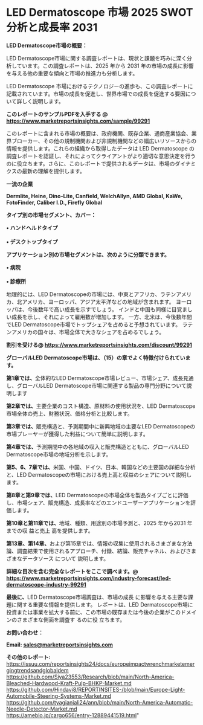 # LED Dermatoscope 市場 2025 SWOT 分析と成長率 2031

<strong><b>LED Dermatoscope市場の概要：</b></strong>

LED Dermatoscope市場に関する調査レポートは、現状と課題を巧みに深く分析しています。この調査レポートは、2025 年から 2031 年の市場の成長に影響を与える他の重要な傾向と市場の推進力も分析します。

LED Dermatoscope 市場におけるテクノロジーの進歩も、この調査レポートに記載されています。市場の成長を促進し、世界市場での成長を促進する要因について詳しく説明します。

<strong>このレポートのサンプルPDFを入手する @ <a href=https://www.marketreportsinsights.com/sample/99291>https://www.marketreportsinsights.com/sample/99291</a></strong>

このレポートに含まれる市場の概要は、政府機関、既存企業、通商産業協会、業界ブローカー、その他の規制機関および非規制機関などの幅広いリソースからの情報を提供します。これらの組織から取得したデータは LED Dermatoscope の調査レポートを認証し、それによってクライアントがより適切な意思決定を行うのに役立ちます。さらに、このレポートで提供されるデータは、市場のダイナミクスの最新の理解を提供します。

<strong>一流の企業</strong>

<strong><b>Dermlite, Heine, Dino-Lite, Canfield, WelchAllyn, AMD Global, KaWe, FotoFinder, Caliber I.D., Firefly Global</b></strong>

<strong><b>タイプ別の市場セグメント、カバー：</b></strong>

<strong>• ハンドヘルドタイプ<br><br>• デスクトップタイプ</strong>

<strong><b>アプリケーション別の市場セグメントは、次のように分類できます。</b></strong>

<strong>• 病院<br><br>• 診療所</strong>

 地理的には、LED Dermatoscopeの市場には、中東とアフリカ、ラテンアメリカ、北アメリカ、ヨーロッパ、アジア太平洋などの地域が含まれます。 ヨーロッパは、今後数年で高い成長を示すでしょう。 インドと中国も同様に目覚ましい成長を示し、それによって雇用数が増加します。 一方、北米は、今後数年間でLED Dermatoscope市場でトップシェアを占めると予想されています。 ラテンアメリカの国々は、市場全体で大きなシェアを占めるでしょう。

<strong>割引を受ける@ <a href=https://www.marketreportsinsights.com/discount/99291>https://www.marketreportsinsights.com/discount/99291</a></strong>

<strong><b>グローバルLED Dermatoscope市場は、（15）の章でよく特徴付けられています。</b></strong>

<strong><b>第</b></strong><strong><b>1章では、</b></strong>全体的なLED Dermatoscope市場レビュー、市場シェア、成長見通し、グローバルLED Dermatoscope市場に関連する製品の専門分野について説明します

<strong><b>第2章では、</b></strong>主要企業のコスト構造、原材料の使用状況を、LED Dermatoscope市場全体の売上、財務状況、価格分析と比較します。

<strong><b>第3章では、</b></strong>販売構造と、予測期間中に新興地域の主要なLED Dermatoscopeの市場プレーヤーが獲得した利益について簡単に説明します。

<strong><b>第4章では、</b></strong>予測期間中の各地域の収入と販売構造とともに、グローバルLED Dermatoscope市場の地域分析を示します。

<strong><b>第5、6、7章では、</b></strong>米国、中国、ドイツ、日本、韓国などの主要国の詳細な分析と、LED Dermatoscopeの市場における売上高と収益のシェアについて説明します。

<strong><b>第8章と第9章では、</b></strong>LED Dermatoscopeの市場全体を製品タイプごとに評価し、市場シェア、販売構造、成長率などのエンドユーザーアプリケーションを評価します。

<strong><b>第10章と第11章では、</b></strong>地域、種類、用途別の市場予測と、2025 年から2031 年までの収 益と売上 高を提供します。

<strong><b>第13章、第14章、</b></strong>および第15章では、情報の収集に使用されるさまざまな方法論、調査結果で使用されるアプローチ、付録、結論、販売チャネル、およびさまざまなデータソース について 説明します。

<strong>詳細な目次を含む完全なレポートをここで調べます。@ <a href=https://www.marketreportsinsights.com/industry-forecast/led-dermatoscope-industry-99291>https://www.marketreportsinsights.com/industry-forecast/led-dermatoscope-industry-99291</a></strong>

<strong><b>最後に、</b></strong>LED Dermatoscope市場調査は、市場の成長 に影響を</a>与える主要な課題に関する重要な情報を提供します。 レポートは、LED Dermatoscope市場に投資または事業を拡大する前に、この市場の既存または今後の企業がこのドメインのさまざまな側面を調査す るのに役 立ちます。

<strong><b>お問い合わせ：</b></strong>

<strong>Email: </strong><a href=mailto:sales@marketreportsinsights.com><strong>sales@marketreportsinsights.com</strong></a>

<strong>その他のレポート:</strong>
<br>
<a href=https://issuu.com/reportsinsights24/docs/europeimpactwrenchmarketemergingtrendsandglobaldem>https://issuu.com/reportsinsights24/docs/europeimpactwrenchmarketemergingtrendsandglobaldem</a>
<br>
<a href=https://github.com/Siya23553/Research/blob/main/North-America-Bleached-Hardwood-Kraft-Pulp-BHKP-Market.md>https://github.com/Siya23553/Research/blob/main/North-America-Bleached-Hardwood-Kraft-Pulp-BHKP-Market.md</a>
<br>
<a href=https://github.com/Hindavi8/REPORTINSITES-/blob/main/Europe-Light-Automobile-Steering-Systems-Market.md>https://github.com/Hindavi8/REPORTINSITES-/blob/main/Europe-Light-Automobile-Steering-Systems-Market.md</a>
<br>
<a href=https://github.com/tyagianjali24/ann/blob/main/North-America-Automatic-Needle-Detector-Market.md>https://github.com/tyagianjali24/ann/blob/main/North-America-Automatic-Needle-Detector-Market.md</a>
<br>
<a href=https://ameblo.jp/cargo656/entry-12889441519.html>https://ameblo.jp/cargo656/entry-12889441519.html</a>"
